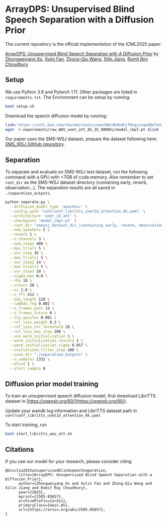 # ArrayDPS: Unsupervised Blind Speech Separation with a Diffusion Prior

The current repository is the official implementation of the ICML2025 paper:

[ArrayDPS: Unsupervised Blind Speech Separation with A Diffusion Prior](https://arxiv.org/abs/2505.05657) by [Zhongweiyang Xu](https://xzwy.github.io/alanweiyang.github.io/), [Xulin Fan](https://scholar.google.com/citations?user=fU7hjTYAAAAJ&hl=en), [Zhong-Qiu Wang](https://zqwang7.github.io/), [Xilin Jiang](https://scholar.google.com/citations?hl=en&user=FQrkPUwAAAAJ), [Romit Roy Choudhury](https://croy.web.engr.illinois.edu/)

## Setup
We use Python 3.8 and Pytorch 1.11. Other packages are listed in `requirements.txt`. The Environment can be setup by running:
```bash
bash setup.sh
```

Download the speech diffusion model by running:

```bash
link='https://uofi.box.com/shared/static/eent06t4b4hdkjf0vgjzsqw8defa3xbn.pt'
wget -O experiments/raw_WAV_unet_att_8S_3S_8000hz/model_ckpt.pt $link
```

Our paper uses the SMS-WSJ dataset, prepare the dataset following here: [SMS_WSJ GitHub repository](https://github.com/fgnt/sms_wsj).

## Separation
To separate and evaluate on SMS-WSJ test dataset, run the following command with a GPU with >7GB of cuda memory. Also remember to set  `root_dir` as the SMS-WSJ dataset directory (containing early, reverb, observation...). The separation results are all saved in `./separation_outputs`.
```bash
python separate.py \
  --diffusion_model_type 'anechoic' \
  --config_path 'conf/conf_libritts_unet1d_attention_8k.yaml' \
  --architecture 'unet_1d_att' \
  --checkpoint 'model_ckpt.pt' \
  --root_dir 'smswsj_dataset_dir_(containing early, reverb, observation.....)' \
  --num_speakers 2 \
  --reverb 1 \
  --n_channels 3 \
  --num_steps 400 \
  --max_trials 5 \
  --snr_stop 35 \
  --max_trials2 5 \
  --snr_stop2 14 \
  --max_trials3 5 \
  --snr_stop3 10 \
  --sigma_max 0.8 \
  --rho 10 \
  --schurn 30 \
  --xi 2.0 \
  --n_fft 512 \
  --hop_length 128 \
  --lambda_reg 0.002 \
  --n_frames_past 13 \
  --n_frames_future 0 \
  --fcp_epsilon 0.001 \
  --ref_loss_weight 0.3 \
  --ref_loss_snr_threshold 20 \
  --ref_loss_max_step 200 \
  --use_warm_initialization 1 \
  --warm_initialization_rescale 1 \
  --warm_initialization_sigma 0.057 \
  --initialized_filter_step 100 \
  --save_dir "./separation_outputs" \
  --n_samples 1332 \
  --blind 1 \
  --start_sample 0
```


## Diffusion prior model training
To train an unsupervised speech diffusion model, first download LibriTTS dataset in [https://openslr.org/60/](https://openslr.org/60/).

Update your wandb log information and LibriTTS dataset path in `conf/conf_libritts_unet1d_attention_8k.yaml`

To start training, run
```bash
bash start_libritts_wav_att.sh
```

## Citations
If you use our model for your research, please consider citing
```
@misc{xu2025unsupervisedblindspeechseparation,
      title={ArrayDPS: Unsupervised Blind Speech Separation with a Diffusion Prior}, 
      author={Zhongweiyang Xu and Xulin Fan and Zhong-Qiu Wang and Xilin Jiang and Romit Roy Choudhury},
      year={2025},
      eprint={2505.05657},
      archivePrefix={arXiv},
      primaryClass={eess.AS},
      url={https://arxiv.org/abs/2505.05657}, 
}
```